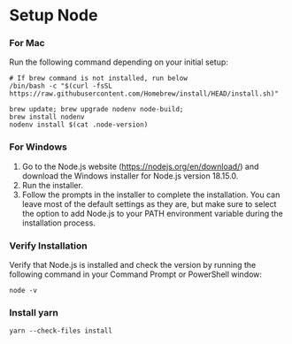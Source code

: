 # Setup Node

### For Mac

Run the following command depending on your initial setup:

~~~shell
# If brew command is not installed, run below
/bin/bash -c "$(curl -fsSL https://raw.githubusercontent.com/Homebrew/install/HEAD/install.sh)"

brew update; brew upgrade nodenv node-build;
brew install nodenv
nodenv install $(cat .node-version)
~~~

### For Windows

1. Go to the Node.js website (https://nodejs.org/en/download/) and download the Windows installer for Node.js version 18.15.0.
2. Run the installer.
3. Follow the prompts in the installer to complete the installation. You can leave most of the default settings as they are, but make sure to select the option to add Node.js to your PATH environment variable during the installation process.

### Verify Installation

Verify that Node.js is installed and check the version by running the following command in your Command Prompt or PowerShell window:

~~~shell
node -v
~~~

### Install yarn

~~~shell
yarn --check-files install
~~~